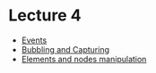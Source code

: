 <h1>
    Lecture 4
</h1>

<ul>
    <li>
        <a href="./01.md">Events</a>
    </li>
    <li>
        <a href="./01.md">Bubbling and Capturing</a>
    </li>
    <li>
        <a href="./01.md">Elements and nodes manipulation</a>
    </li>
</ul>
